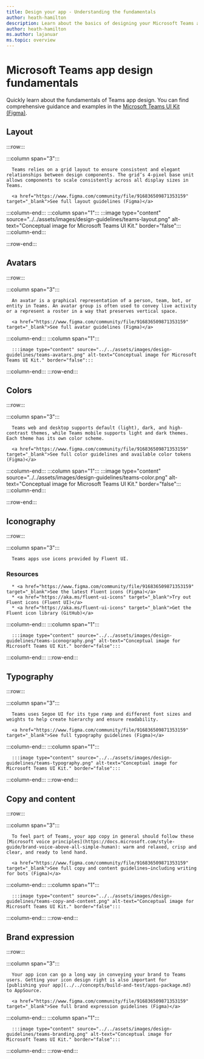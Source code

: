 ```yaml
---
title: Design your app - Understanding the fundamentals
author: heath-hamilton
description: Learn about the basics of designing your Microsoft Teams app, including layout, color scheme, and more.
author: heath-hamilton
ms.author: lajanuar
ms.topic: overview
---
```

# Microsoft Teams app design fundamentals

Quickly learn about the fundamentals of Teams app design. You can find comprehensive guidance and examples in the <a href="https://www.figma.com/community/file/916836509871353159" target="_blank">Microsoft Teams UI Kit (Figma)</a>.

## Layout

:::row:::

   :::column span="3":::

      Teams relies on a grid layout to ensure consistent and elegant relationships between design components. The grid’s 4-pixel base unit allows components to scale consistently across all display sizes in Teams.

      <a href="https://www.figma.com/community/file/916836509871353159" target="_blank">See full layout guidelines (Figma)</a>

   :::column-end:::
   :::column span="1":::
      :::image type="content" source="../../assets/images/design-guidelines/teams-layout.png" alt-text="Conceptual image for Microsoft Teams UI Kit." border="false":::
   :::column-end:::

:::row-end:::

## Avatars

:::row:::

   :::column span="3":::

      An avatar is a graphical representation of a person, team, bot, or entity in Teams. An avatar group is often used to convey live activity or a represent a roster in a way that preserves vertical space. 

      <a href="https://www.figma.com/community/file/916836509871353159" target="_blank">See full avatar guidelines (Figma)</a>

   :::column-end:::
   :::column span="1":::

      :::image type="content" source="../../assets/images/design-guidelines/teams-avatars.png" alt-text="Conceptual image for Microsoft Teams UI Kit." border="false":::

   :::column-end:::
:::row-end:::

## Colors

:::row:::

   :::column span="3":::

      Teams web and desktop supports default (light), dark, and high-contrast themes, while Teams mobile supports light and dark themes. Each theme has its own color scheme.

      <a href="https://www.figma.com/community/file/916836509871353159" target="_blank">See full color guidelines and available color tokens (Figma)</a>

   :::column-end:::
   :::column span="1":::
      :::image type="content" source="../../assets/images/design-guidelines/teams-color.png" alt-text="Conceptual image for Microsoft Teams UI Kit." border="false":::
   :::column-end:::

:::row-end:::

## Iconography

:::row:::

   :::column span="3":::

      Teams apps use icons provided by Fluent UI.

### Resources

      * <a href="https://www.figma.com/community/file/916836509871353159" target="_blank">See the latest Fluent icons (Figma)</a>
      * <a href="https://aka.ms/fluent-ui-icons" target="_blank">Try out Fluent icons (Fluent UI)</a>
      * <a href="https://aka.ms/fluent-ui-icons" target="_blank">Get the Fluent icon library (GitHub)</a>

   :::column-end:::
   :::column span="1":::

      :::image type="content" source="../../assets/images/design-guidelines/teams-iconography.png" alt-text="Conceptual image for Microsoft Teams UI Kit." border="false":::

   :::column-end:::
:::row-end:::

## Typography

:::row:::

   :::column span="3":::

      Teams uses Segoe UI for its type ramp and different font sizes and weights to help create hierarchy and ensure readability.

      <a href="https://www.figma.com/community/file/916836509871353159" target="_blank">See full typography guidelines (Figma)</a>

   :::column-end:::
   :::column span="1":::

      :::image type="content" source="../../assets/images/design-guidelines/teams-typography.png" alt-text="Conceptual image for Microsoft Teams UI Kit." border="false":::

   :::column-end:::
:::row-end:::

## Copy and content

:::row:::

   :::column span="3":::

      To feel part of Teams, your app copy in general should follow these [Microsoft voice principles](https://docs.microsoft.com/style-guide/brand-voice-above-all-simple-human): warm and relaxed, crisp and clear, and ready to lend hand.

      <a href="https://www.figma.com/community/file/916836509871353159" target="_blank">See full copy and content guidelines—including writing for bots (Figma)</a>

   :::column-end:::
   :::column span="1":::

      :::image type="content" source="../../assets/images/design-guidelines/teams-copy-and-content.png" alt-text="Conceptual image for Microsoft Teams UI Kit." border="false":::

   :::column-end:::
:::row-end:::

## Brand expression

:::row:::

   :::column span="3":::

      Your app icon can go a long way in conveying your brand to Teams users. Getting your icon design right is also important for [publishing your app](../../concepts/build-and-test/apps-package.md) to AppSource.

      <a href="https://www.figma.com/community/file/916836509871353159" target="_blank">See full brand expression guidelines (Figma)</a>

   :::column-end:::
   :::column span="1":::

      :::image type="content" source="../../assets/images/design-guidelines/teams-branding.png" alt-text="Conceptual image for Microsoft Teams UI Kit." border="false":::

   :::column-end:::
:::row-end:::

